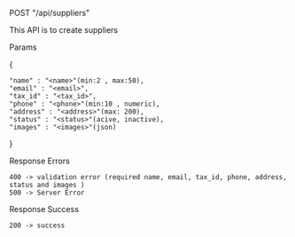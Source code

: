 POST "/api/suppliers"

This API is to create suppliers

Params

{

    "name" : "<name>"(min:2 , max:50),
    "email" : "<email>",
    "tax_id" : "<tax_id>",
    "phone" : "<phone>"(min:10 , numeric),
    "address" : "<address>"(max: 200),
    "status" : "<status>"(acive, inactive),
    "images" : "<images>"(json)

}

Response Errors

    400 -> validation error (required name, email, tax_id, phone, address, status and images )
    500 -> Server Error

Response Success

    200 -> success

